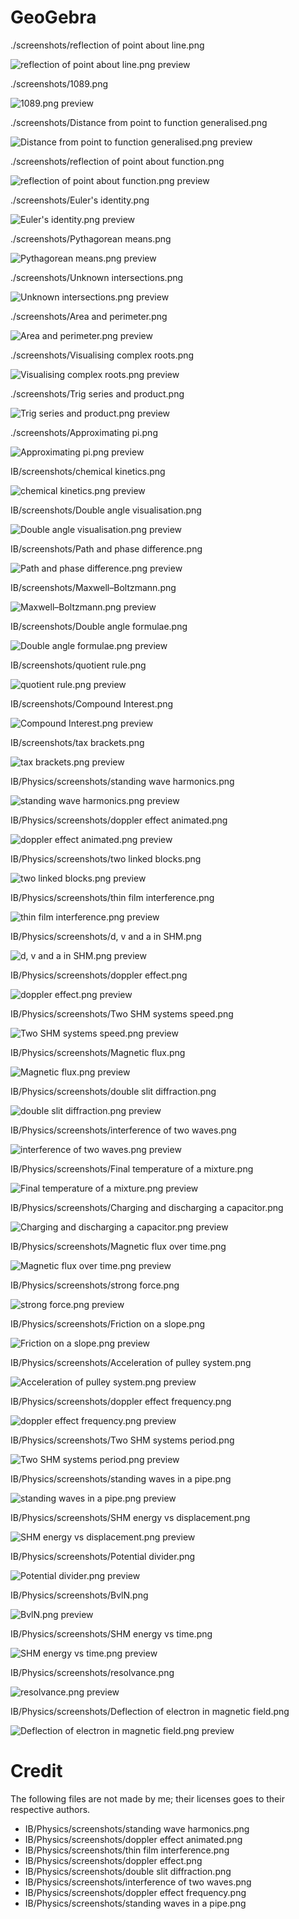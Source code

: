 # GeoGebra

./screenshots/reflection of point about line.png

![reflection of point about line.png preview](./screenshots/reflection&#32;of&#32;point&#32;about&#32;line.png)

./screenshots/1089.png

![1089.png preview](./screenshots/1089.png)

./screenshots/Distance from point to function generalised.png

![Distance from point to function generalised.png preview](./screenshots/Distance&#32;from&#32;point&#32;to&#32;function&#32;generalised.png)

./screenshots/reflection of point about function.png

![reflection of point about function.png preview](./screenshots/reflection&#32;of&#32;point&#32;about&#32;function.png)

./screenshots/Euler's identity.png

![Euler's identity.png preview](./screenshots/Euler's&#32;identity.png)

./screenshots/Pythagorean means.png

![Pythagorean means.png preview](./screenshots/Pythagorean&#32;means.png)

./screenshots/Unknown intersections.png

![Unknown intersections.png preview](./screenshots/Unknown&#32;intersections.png)

./screenshots/Area and perimeter.png

![Area and perimeter.png preview](./screenshots/Area&#32;and&#32;perimeter.png)

./screenshots/Visualising complex roots.png

![Visualising complex roots.png preview](./screenshots/Visualising&#32;complex&#32;roots.png)

./screenshots/Trig series and product.png

![Trig series and product.png preview](./screenshots/Trig&#32;series&#32;and&#32;product.png)

./screenshots/Approximating pi.png

![Approximating pi.png preview](./screenshots/Approximating&#32;pi.png)

IB/screenshots/chemical kinetics.png

![chemical kinetics.png preview](IB/screenshots/chemical&#32;kinetics.png)

IB/screenshots/Double angle visualisation.png

![Double angle visualisation.png preview](IB/screenshots/Double&#32;angle&#32;visualisation.png)

IB/screenshots/Path and phase difference.png

![Path and phase difference.png preview](IB/screenshots/Path&#32;and&#32;phase&#32;difference.png)

IB/screenshots/Maxwell–Boltzmann.png

![Maxwell–Boltzmann.png preview](IB/screenshots/Maxwell–Boltzmann.png)

IB/screenshots/Double angle formulae.png

![Double angle formulae.png preview](IB/screenshots/Double&#32;angle&#32;formulae.png)

IB/screenshots/quotient rule.png

![quotient rule.png preview](IB/screenshots/quotient&#32;rule.png)

IB/screenshots/Compound Interest.png

![Compound Interest.png preview](IB/screenshots/Compound&#32;Interest.png)

IB/screenshots/tax brackets.png

![tax brackets.png preview](IB/screenshots/tax&#32;brackets.png)

IB/Physics/screenshots/standing wave harmonics.png

![standing wave harmonics.png preview](IB/Physics/screenshots/standing&#32;wave&#32;harmonics.png)

IB/Physics/screenshots/doppler effect animated.png

![doppler effect animated.png preview](IB/Physics/screenshots/doppler&#32;effect&#32;animated.png)

IB/Physics/screenshots/two linked blocks.png

![two linked blocks.png preview](IB/Physics/screenshots/two&#32;linked&#32;blocks.png)

IB/Physics/screenshots/thin film interference.png

![thin film interference.png preview](IB/Physics/screenshots/thin&#32;film&#32;interference.png)

IB/Physics/screenshots/d, v and a in SHM.png

![d, v and a in SHM.png preview](IB/Physics/screenshots/d,&#32;v&#32;and&#32;a&#32;in&#32;SHM.png)

IB/Physics/screenshots/doppler effect.png

![doppler effect.png preview](IB/Physics/screenshots/doppler&#32;effect.png)

IB/Physics/screenshots/Two SHM systems speed.png

![Two SHM systems speed.png preview](IB/Physics/screenshots/Two&#32;SHM&#32;systems&#32;speed.png)

IB/Physics/screenshots/Magnetic flux.png

![Magnetic flux.png preview](IB/Physics/screenshots/Magnetic&#32;flux.png)

IB/Physics/screenshots/double slit diffraction.png

![double slit diffraction.png preview](IB/Physics/screenshots/double&#32;slit&#32;diffraction.png)

IB/Physics/screenshots/interference of two waves.png

![interference of two waves.png preview](IB/Physics/screenshots/interference&#32;of&#32;two&#32;waves.png)

IB/Physics/screenshots/Final temperature of a mixture.png

![Final temperature of a mixture.png preview](IB/Physics/screenshots/Final&#32;temperature&#32;of&#32;a&#32;mixture.png)

IB/Physics/screenshots/Charging and discharging a capacitor.png

![Charging and discharging a capacitor.png preview](IB/Physics/screenshots/Charging&#32;and&#32;discharging&#32;a&#32;capacitor.png)

IB/Physics/screenshots/Magnetic flux over time.png

![Magnetic flux over time.png preview](IB/Physics/screenshots/Magnetic&#32;flux&#32;over&#32;time.png)

IB/Physics/screenshots/strong force.png

![strong force.png preview](IB/Physics/screenshots/strong&#32;force.png)

IB/Physics/screenshots/Friction on a slope.png

![Friction on a slope.png preview](IB/Physics/screenshots/Friction&#32;on&#32;a&#32;slope.png)

IB/Physics/screenshots/Acceleration of pulley system.png

![Acceleration of pulley system.png preview](IB/Physics/screenshots/Acceleration&#32;of&#32;pulley&#32;system.png)

IB/Physics/screenshots/doppler effect frequency.png

![doppler effect frequency.png preview](IB/Physics/screenshots/doppler&#32;effect&#32;frequency.png)

IB/Physics/screenshots/Two SHM systems period.png

![Two SHM systems period.png preview](IB/Physics/screenshots/Two&#32;SHM&#32;systems&#32;period.png)

IB/Physics/screenshots/standing waves in a pipe.png

![standing waves in a pipe.png preview](IB/Physics/screenshots/standing&#32;waves&#32;in&#32;a&#32;pipe.png)

IB/Physics/screenshots/SHM energy vs displacement.png

![SHM energy vs displacement.png preview](IB/Physics/screenshots/SHM&#32;energy&#32;vs&#32;displacement.png)

IB/Physics/screenshots/Potential divider.png

![Potential divider.png preview](IB/Physics/screenshots/Potential&#32;divider.png)

IB/Physics/screenshots/BvlN.png

![BvlN.png preview](IB/Physics/screenshots/BvlN.png)

IB/Physics/screenshots/SHM energy vs time.png

![SHM energy vs time.png preview](IB/Physics/screenshots/SHM&#32;energy&#32;vs&#32;time.png)

IB/Physics/screenshots/resolvance.png

![resolvance.png preview](IB/Physics/screenshots/resolvance.png)

IB/Physics/screenshots/Deflection of electron in magnetic field.png

![Deflection of electron in magnetic field.png preview](IB/Physics/screenshots/Deflection&#32;of&#32;electron&#32;in&#32;magnetic&#32;field.png)


# Credit

The following files are not made by me; their licenses goes to their respective authors.

- IB/Physics/screenshots/standing wave harmonics.png
- IB/Physics/screenshots/doppler effect animated.png
- IB/Physics/screenshots/thin film interference.png
- IB/Physics/screenshots/doppler effect.png
- IB/Physics/screenshots/double slit diffraction.png
- IB/Physics/screenshots/interference of two waves.png
- IB/Physics/screenshots/doppler effect frequency.png
- IB/Physics/screenshots/standing waves in a pipe.png
